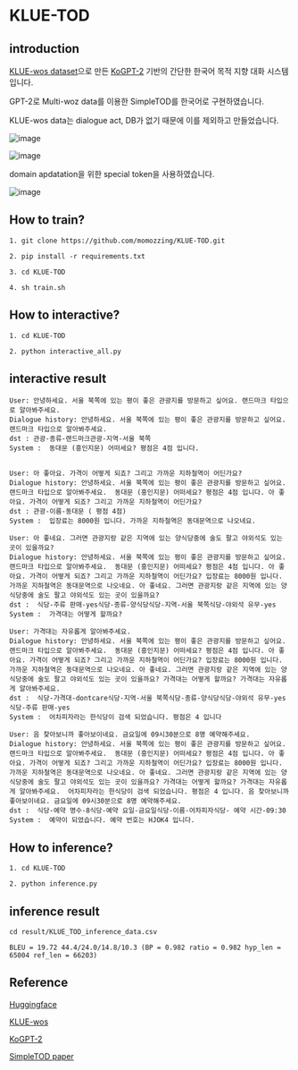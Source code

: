 # KLUE-TOD

## introduction 

[KLUE-wos dataset](https://huggingface.co/datasets/klue/viewer/wos/train)으로 만든 [KoGPT-2](https://huggingface.co/skt/kogpt2-base-v2) 기반의 간단한 한국어 목적 지향 대화 시스템입니다. 

GPT-2로 Multi-woz data를 이용한 SimpleTOD를 한국어로 구현하였습니다. 

KLUE-wos data는 dialogue act, DB가 없기 때문에 이를 제외하고 만들었습니다. 

![image](https://user-images.githubusercontent.com/60643542/206118327-890f119e-e31a-40b2-8c23-683b044d2f09.png)

![image](https://user-images.githubusercontent.com/60643542/206118836-9c50ef09-8101-4f67-be73-0704307fa3c4.png)

domain apdatation을 위한 special token을 사용하였습니다. 

![image](https://user-images.githubusercontent.com/60643542/206119028-ac3667e6-d721-4e14-a24e-5726fde2f1e2.png)


## How to train? 
```
1. git clone https://github.com/momozzing/KLUE-TOD.git

2. pip install -r requirements.txt

3. cd KLUE-TOD

4. sh train.sh 
```

## How to interactive? 
```
1. cd KLUE-TOD

2. python interactive_all.py
```

## interactive result
```
User: 안녕하세요. 서울 북쪽에 있는 평이 좋은 관광지를 방문하고 싶어요. 랜드마크 타입으로 알아봐주세요. 
Dialogue history: 안녕하세요. 서울 북쪽에 있는 평이 좋은 관광지를 방문하고 싶어요. 랜드마크 타입으로 알아봐주세요. 
dst : 관광-종류-랜드마크관광-지역-서울 북쪽
System :  동대문 (흥인지문) 어떠세요? 평점은 4점 입니다. 


User: 아 좋아요. 가격이 어떻게 되죠? 그리고 가까운 지하철역이 어딘가요?
Dialogue history: 안녕하세요. 서울 북쪽에 있는 평이 좋은 관광지를 방문하고 싶어요. 랜드마크 타입으로 알아봐주세요.  동대문 (흥인지문) 어떠세요? 평점은 4점 입니다. 아 좋아요. 가격이 어떻게 되죠? 그리고 가까운 지하철역이 어딘가요?
dst : 관광-이름-동대문 ( 평점 4점)
System :  입장료는 8000원 입니다. 가까운 지하철역은 동대문역으로 나오네요. 

User: 아 좋네요. 그러면 관광지랑 같은 지역에 있는 양식당중에 술도 팔고 야외석도 있는 곳이 있을까요?
Dialogue history: 안녕하세요. 서울 북쪽에 있는 평이 좋은 관광지를 방문하고 싶어요. 랜드마크 타입으로 알아봐주세요.  동대문 (흥인지문) 어떠세요? 평점은 4점 입니다. 아 좋아요. 가격이 어떻게 되죠? 그리고 가까운 지하철역이 어딘가요? 입장료는 8000원 입니다. 가까운 지하철역은 동대문역으로 나오네요. 아 좋네요. 그러면 관광지랑 같은 지역에 있는 양식당중에 술도 팔고 야외석도 있는 곳이 있을까요?
dst :  식당-주류 판매-yes식당-종류-양식당식당-지역-서울 북쪽식당-야외석 유무-yes
System :  가격대는 어떻게 할까요? 

User: 가격대는 자유롭게 알아봐주세요. 
Dialogue history: 안녕하세요. 서울 북쪽에 있는 평이 좋은 관광지를 방문하고 싶어요. 랜드마크 타입으로 알아봐주세요.  동대문 (흥인지문) 어떠세요? 평점은 4점 입니다. 아 좋아요. 가격이 어떻게 되죠? 그리고 가까운 지하철역이 어딘가요? 입장료는 8000원 입니다. 가까운 지하철역은 동대문역으로 나오네요. 아 좋네요. 그러면 관광지랑 같은 지역에 있는 양식당중에 술도 팔고 야외석도 있는 곳이 있을까요? 가격대는 어떻게 할까요? 가격대는 자유롭게 알아봐주세요. 
dst :  식당-가격대-dontcare식당-지역-서울 북쪽식당-종류-양식당식당-야외석 유무-yes식당-주류 판매-yes
System :  어차피자라는 한식당이 검색 되었습니다. 평점은 4 입니다

User: 음 찾아보니까 좋아보이네요. 금요일에 09시30분으로 8명 예약해주세요.
Dialogue history: 안녕하세요. 서울 북쪽에 있는 평이 좋은 관광지를 방문하고 싶어요. 랜드마크 타입으로 알아봐주세요.  동대문 (흥인지문) 어떠세요? 평점은 4점 입니다. 아 좋아요. 가격이 어떻게 되죠? 그리고 가까운 지하철역이 어딘가요? 입장료는 8000원 입니다. 가까운 지하철역은 동대문역으로 나오네요. 아 좋네요. 그러면 관광지랑 같은 지역에 있는 양식당중에 술도 팔고 야외석도 있는 곳이 있을까요? 가격대는 어떻게 할까요? 가격대는 자유롭게 알아봐주세요.  어차피자라는 한식당이 검색 되었습니다. 평점은 4 입니다. 음 찾아보니까 좋아보이네요. 금요일에 09시30분으로 8명 예약해주세요.
dst :  식당-예약 명수-8식당-예약 요일-금요일식당-이름-어차피자식당- 예약 시간-09:30
System :  예약이 되었습니다. 예약 번호는 HJOK4 입니다.

```

## How to inference? 
```
1. cd KLUE-TOD

2. python inference.py
```

## inference result
```
cd result/KLUE_TOD_inference_data.csv

BLEU = 19.72 44.4/24.0/14.8/10.3 (BP = 0.982 ratio = 0.982 hyp_len = 65004 ref_len = 66203)
```

## Reference

[Huggingface](https://huggingface.co/)

[KLUE-wos](https://huggingface.co/datasets/klue/viewer/wos/train)

[KoGPT-2](https://huggingface.co/skt/kogpt2-base-v2)

[SimpleTOD paper](https://arxiv.org/pdf/2005.00796.pdf)